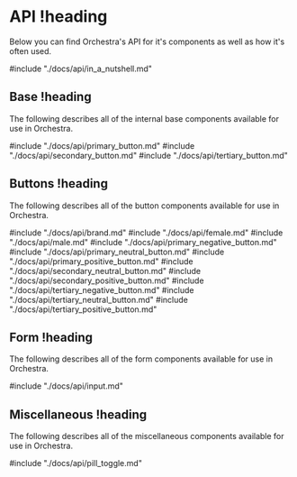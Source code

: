 # API !heading

Below you can find Orchestra's API for it's components as well as how it's often used.

#include "./docs/api/in_a_nutshell.md"

## Base !heading

The following describes all of the internal base components available for use in Orchestra.

#include "./docs/api/primary_button.md"
#include "./docs/api/secondary_button.md"
#include "./docs/api/tertiary_button.md"

## Buttons !heading

The following describes all of the button components available for use in Orchestra.

#include "./docs/api/brand.md"
#include "./docs/api/female.md"
#include "./docs/api/male.md"
#include "./docs/api/primary_negative_button.md"
#include "./docs/api/primary_neutral_button.md"
#include "./docs/api/primary_positive_button.md"
#include "./docs/api/secondary_neutral_button.md"
#include "./docs/api/secondary_positive_button.md"
#include "./docs/api/tertiary_negative_button.md"
#include "./docs/api/tertiary_neutral_button.md"
#include "./docs/api/tertiary_positive_button.md"

## Form !heading

The following describes all of the form components available for use in Orchestra.

#include "./docs/api/input.md"

## Miscellaneous !heading

The following describes all of the miscellaneous components available for use in Orchestra.

#include "./docs/api/pill_toggle.md"